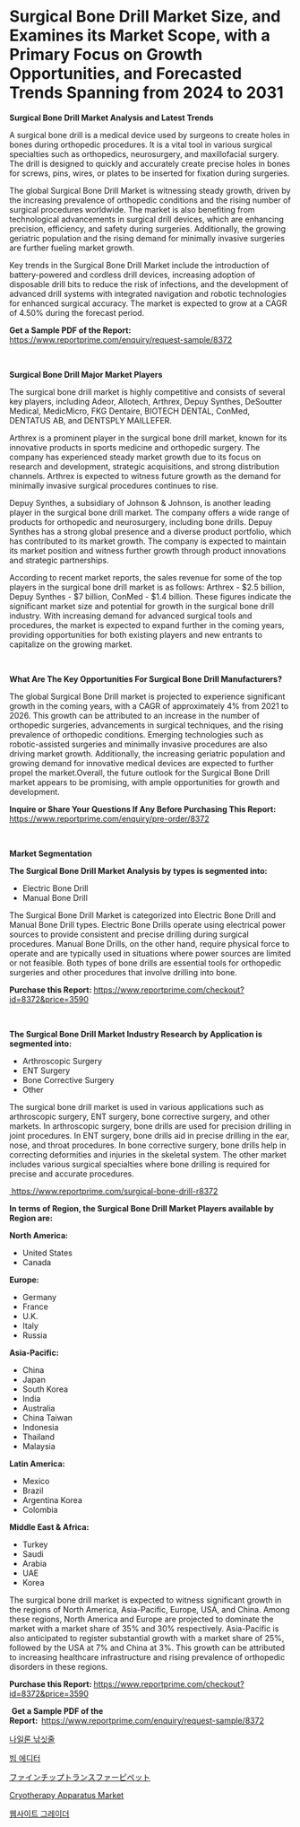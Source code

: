 <p><h1>Surgical Bone Drill Market Size, and Examines its Market Scope, with a Primary Focus on Growth Opportunities, and Forecasted Trends Spanning from 2024 to 2031</h1></p><p><strong>Surgical Bone Drill Market Analysis and Latest Trends</strong></p>
<p><p>A surgical bone drill is a medical device used by surgeons to create holes in bones during orthopedic procedures. It is a vital tool in various surgical specialties such as orthopedics, neurosurgery, and maxillofacial surgery. The drill is designed to quickly and accurately create precise holes in bones for screws, pins, wires, or plates to be inserted for fixation during surgeries.</p><p>The global Surgical Bone Drill Market is witnessing steady growth, driven by the increasing prevalence of orthopedic conditions and the rising number of surgical procedures worldwide. The market is also benefiting from technological advancements in surgical drill devices, which are enhancing precision, efficiency, and safety during surgeries. Additionally, the growing geriatric population and the rising demand for minimally invasive surgeries are further fueling market growth.</p><p>Key trends in the Surgical Bone Drill Market include the introduction of battery-powered and cordless drill devices, increasing adoption of disposable drill bits to reduce the risk of infections, and the development of advanced drill systems with integrated navigation and robotic technologies for enhanced surgical accuracy. The market is expected to grow at a CAGR of 4.50% during the forecast period.</p></p>
<p><strong>Get a Sample PDF of the Report:&nbsp;</strong> <a href="https://www.reportprime.com/enquiry/request-sample/8372">https://www.reportprime.com/enquiry/request-sample/8372</a></p>
<p>&nbsp;</p>
<p><strong>Surgical Bone Drill Major Market Players</strong></p>
<p><p>The surgical bone drill market is highly competitive and consists of several key players, including Adeor, Allotech, Arthrex, Depuy Synthes, DeSoutter Medical, MedicMicro, FKG Dentaire, BIOTECH DENTAL, ConMed, DENTATUS AB, and DENTSPLY MAILLEFER.</p><p>Arthrex is a prominent player in the surgical bone drill market, known for its innovative products in sports medicine and orthopedic surgery. The company has experienced steady market growth due to its focus on research and development, strategic acquisitions, and strong distribution channels. Arthrex is expected to witness future growth as the demand for minimally invasive surgical procedures continues to rise.</p><p>Depuy Synthes, a subsidiary of Johnson & Johnson, is another leading player in the surgical bone drill market. The company offers a wide range of products for orthopedic and neurosurgery, including bone drills. Depuy Synthes has a strong global presence and a diverse product portfolio, which has contributed to its market growth. The company is expected to maintain its market position and witness further growth through product innovations and strategic partnerships.</p><p>According to recent market reports, the sales revenue for some of the top players in the surgical bone drill market is as follows: Arthrex - $2.5 billion, Depuy Synthes - $7 billion, ConMed - $1.4 billion. These figures indicate the significant market size and potential for growth in the surgical bone drill industry. With increasing demand for advanced surgical tools and procedures, the market is expected to expand further in the coming years, providing opportunities for both existing players and new entrants to capitalize on the growing market.</p></p>
<p>&nbsp;</p>
<p><strong>What Are The Key Opportunities For Surgical Bone Drill Manufacturers?</strong></p>
<p><p>The global Surgical Bone Drill market is projected to experience significant growth in the coming years, with a CAGR of approximately 4% from 2021 to 2026. This growth can be attributed to an increase in the number of orthopedic surgeries, advancements in surgical techniques, and the rising prevalence of orthopedic conditions. Emerging technologies such as robotic-assisted surgeries and minimally invasive procedures are also driving market growth. Additionally, the increasing geriatric population and growing demand for innovative medical devices are expected to further propel the market.Overall, the future outlook for the Surgical Bone Drill market appears to be promising, with ample opportunities for growth and development.</p></p>
<p><strong>Inquire or Share Your Questions If Any Before Purchasing This Report:</strong> <a href="https://www.reportprime.com/enquiry/pre-order/8372">https://www.reportprime.com/enquiry/pre-order/8372</a></p>
<p>&nbsp;</p>
<p><strong>Market Segmentation</strong></p>
<p><strong>The Surgical Bone Drill Market Analysis by types is segmented into:</strong></p>
<p><ul><li>Electric Bone Drill</li><li>Manual Bone Drill</li></ul></p>
<p><p>The Surgical Bone Drill Market is categorized into Electric Bone Drill and Manual Bone Drill types. Electric Bone Drills operate using electrical power sources to provide consistent and precise drilling during surgical procedures. Manual Bone Drills, on the other hand, require physical force to operate and are typically used in situations where power sources are limited or not feasible. Both types of bone drills are essential tools for orthopedic surgeries and other procedures that involve drilling into bone.</p></p>
<p><strong>Purchase this Report:&nbsp;</strong><a href="https://www.reportprime.com/checkout?id=8372&price=3590">https://www.reportprime.com/checkout?id=8372&price=3590</a></p>
<p>&nbsp;</p>
<p><strong>The Surgical Bone Drill Market Industry Research by Application is segmented into:</strong></p>
<p><ul><li>Arthroscopic Surgery</li><li>ENT Surgery</li><li>Bone Corrective Surgery</li><li>Other</li></ul></p>
<p><p>The surgical bone drill market is used in various applications such as arthroscopic surgery, ENT surgery, bone corrective surgery, and other markets. In arthroscopic surgery, bone drills are used for precision drilling in joint procedures. In ENT surgery, bone drills aid in precise drilling in the ear, nose, and throat procedures. In bone corrective surgery, bone drills help in correcting deformities and injuries in the skeletal system. The other market includes various surgical specialties where bone drilling is required for precise and accurate procedures.</p></p>
<p><a href="https://www.reportprime.com/surgical-bone-drill-r8372">&nbsp;https://www.reportprime.com/surgical-bone-drill-r8372</a></p>
<p><strong>In terms of Region, the Surgical Bone Drill Market Players available by Region are:</strong></p>
<p>
    <p> <strong> North America: </strong>
        <ul>
            <li>United States</li>
            <li>Canada</li>
        </ul>
        </p> 
    <p> <strong> Europe: </strong>
        <ul>
            <li>Germany</li>
            <li>France</li>
            <li>U.K.</li>
            <li>Italy</li>
            <li>Russia</li>
        </ul>
        </p> 
    <p> <strong> Asia-Pacific: </strong>
        <ul>
            <li>China</li>
            <li>Japan</li>
            <li>South Korea</li>
            <li>India</li>
            <li>Australia</li>
            <li>China Taiwan</li>
            <li>Indonesia</li>
            <li>Thailand</li>
            <li>Malaysia</li>
        </ul>
        </p> 
    <p> <strong> Latin America: </strong>
        <ul>
            <li>Mexico</li>
            <li>Brazil</li>
            <li>Argentina Korea</li>
            <li>Colombia</li>
        </ul>
        </p> 
    <p> <strong> Middle East & Africa: </strong>
        <ul>
            <li>Turkey</li>
            <li>Saudi</li>
            <li>Arabia</li>
            <li>UAE</li>
            <li>Korea</li>
        </ul>
    </p>
    </p>
<p><p>The surgical bone drill market is expected to witness significant growth in the regions of North America, Asia-Pacific, Europe, USA, and China. Among these regions, North America and Europe are projected to dominate the market with a market share of 35% and 30% respectively. Asia-Pacific is also anticipated to register substantial growth with a market share of 25%, followed by the USA at 7% and China at 3%. This growth can be attributed to increasing healthcare infrastructure and rising prevalence of orthopedic disorders in these regions.</p></p>
<p><strong>Purchase this Report: </strong><a href="https://www.reportprime.com/checkout?id=8372&price=3590">https://www.reportprime.com/checkout?id=8372&price=3590</a></p>
<p>&nbsp;<strong>Get a Sample PDF of the Report:&nbsp;&nbsp;</strong><a href="https://www.reportprime.com/enquiry/request-sample/8372">https://www.reportprime.com/enquiry/request-sample/8372</a></p>
<p><strong></strong></p>
<p><p><a href="https://medium.com/@lionellindgren/%EB%82%98%EC%9D%B4%EB%A1%A0-%EB%82%9A%EC%8B%9C%EC%A4%84-%EC%8B%9C%EC%9E%A5-%EC%A0%90%EC%9C%A0%EC%9C%A8-%EC%A7%84%ED%99%94-%EB%B0%8F-%EC%8B%9C%EC%9E%A5-%EC%84%B1%EC%9E%A5-%ED%8A%B8%EB%A0%8C%EB%93%9C-2024-2031-2bacab37d8bd">나일론 낚싯줄</a></p><p><a href="https://github.com/wallacBahrtyinger567686/Market-Research-Report-List-1/blob/main/244371073040.md">빔 에디터</a></p><p><a href="https://github.com/kegley4963/Market-Research-Report-List-1/blob/main/532351477265.md">ファインチップトランスファーピペット</a></p><p><a href="https://github.com/RyleeBauch2023/Market-Research-Report-List-1/blob/main/cryotherapy-apparatus-market.md">Cryotherapy Apparatus Market</a></p><p><a href="https://github.com/AidenReinger/Market-Research-Report-List-1/blob/main/616411073041.md">웹사이트 그레이더</a></p></p>